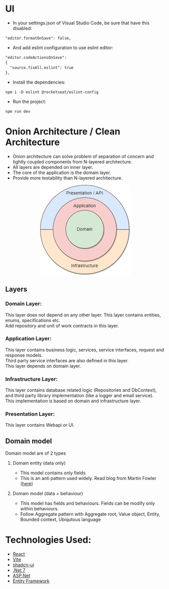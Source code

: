 # UI

- In your settings.json of Visual Studio Code, be sure that have this disabled:
```
"editor.formatOnSave": false,
```
- And add eslint configuration to use eslint editor:

```
"editor.codeActionsOnSave":
{
  "source.fixAll.eslint": true
},
```

- Install the dependencies:
```
npm i -D eslint @rocketseat/eslint-config
```
- Run the project:
```
npm run dev
```

# Onion Architecture / Clean Architecture

- Onion architecture can solve problem of separation of concern and tightly coupled components from N-layered architecture.
- All layers are depended on inner layer.
- The core of the application is the domain layer.
- Provide more testability than N-layered architecture.

<p align="center">
<img src="https://raw.githubusercontent.com/NilavPatel/dotnet-onion-architecture/main/docs/dotnet-onion-architecture.png">
</p>

## Layers

### Domain Layer:

This layer does not depend on any other layer. This layer contains entities, enums, specifications etc.  
Add repository and unit of work contracts in this layer.

### Application Layer:

This layer contains business logic, services, service interfaces, request and response models.  
Third party service interfaces are also defined in this layer.  
This layer depends on domain layer.  

### Infrastructure Layer:

This layer contains database related logic (Repositories and DbContext), and third party library implementation (like a logger and email service).  
This implementation is based on domain and infrastructure layer.

### Presentation Layer:

This layer contains Webapi or UI.

## Domain model

Domain model are of 2 types

1. Domain entity (data only)
	- This model contains only fields
    - This is an anti pattern used widely. Read blog from Martin Fowler (<a href="https://martinfowler.com/bliki/AnemicDomainModel.html">here</a>)

2. Domain model (data + behaviour)
	- This model has fields and behaviours. Fields can be modify only within behaviours.
	- Follow Aggregate pattern with Aggregate root, Value object, Entity, Bounded context, Ubiqutous language

# Technologies Used:
- [React](https://react.dev/learn/)
- [Vite](https://vitejs.dev/guide/)
- [shadcn-ui](https://ui.shadcn.com/docs/components/accordion)
- [.Net 7](https://dotnet.microsoft.com/pt-br/learn)
- [ASP.Net](https://dotnet.microsoft.com/pt-br/apps/aspnet)
- [Entity Framework](https://learn.microsoft.com/pt-br/ef/)

